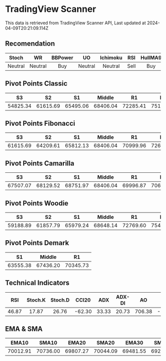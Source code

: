 # TradingView Scanner
This data is retrieved from TradingView Scanner API, Last updated at 2024-04-09T20:21:09.114Z

## Recomendation
| Stoch | WR | BBPower | UO | Ichimoku | RSI | HullMA9 |
| :---: | :---: | :---: | :---: | :---: | :---: | :---: |
| Neutral | Neutral | Buy | Neutral | Neutral | Sell | Buy |

## Pivot Points Classic
| S3 | S2 | S1 | Middle | R1 | R2 | R3 |
| :---: | :---: | :---: | :---: | :---: | :---: | :---: |
| 54825.34 | 61615.69 | 65495.06 | 68406.04 | 72285.41 | 75196.39 | 81986.74 |

## Pivot Points Fibonacci
| S3 | S2 | S1 | Middle | R1 | R2 | R3 |
| :---: | :---: | :---: | :---: | :---: | :---: | :---: |
| 61615.69 | 64209.61 | 65812.13 | 68406.04 | 70999.96 | 72602.48 | 75196.39 |

## Pivot Points Camarilla
| S3 | S2 | S1 | Middle | R1 | R2 | R3 |
| :---: | :---: | :---: | :---: | :---: | :---: | :---: |
| 67507.07 | 68129.52 | 68751.97 | 68406.04 | 69996.87 | 70619.32 | 71241.77 |

## Pivot Points Woodie
| S3 | S2 | S1 | Middle | R1 | R2 | R3 |
| :---: | :---: | :---: | :---: | :---: | :---: | :---: |
| 59188.89 | 61857.79 | 65979.24 | 68648.14 | 72769.60 | 75438.49 | 79559.94 |

## Pivot Points Demark
| S1 | Middle | R1 |
| :---: | :---: | :---: |
| 63555.38 | 67436.20 | 70345.73 |

## Technical Indicators
| RSI | Stoch.K | Stoch.D | CCI20 | ADX | ADX-DI | AO | Mom | MACD | MACD | W.R | HullMA9 |
| :---: | :---: | :---: | :---: | :---: | :---: | :---: | :---: | :---: | :---: | :---: | :---: |
| 46.87 | 17.87 | 26.76 | -62.30 | 33.33 | 20.73 | 706.38 | -1542.86 | 419.03 | 688.52 | -79.89 | 68782.37 |

## EMA & SMA
| EMA10 | SMA10 | EMA20 | SMA20 | EMA30 | SMA30 | EMA50 | SMA50 | EMA100 | SMA100 | EMA200 | SMA200 |
| :---: | :---: | :---: | :---: | :---: | :---: | :---: | :---: | :---: | :---: | :---: | :---: |
| 70012.91 | 70736.00 | 69807.27 | 70044.09 | 69481.55 | 69246.39 | 69078.87 | 68216.57 | 68509.27 | 68880.67 | 66633.69 | 68408.18 |
